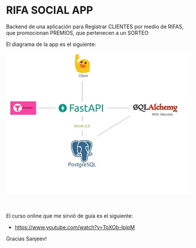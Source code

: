 # RIFA SOCIAL APP

Backend de una aplicación para Registrar CLIENTES por medio de RIFAS, que promocionan PREMIOS, que pertenecen a un SORTEO

El diagrama de la app es el siguiente:

![Alt text](esquema_app_sin_deploy.jpg)

<br />
<br />
El curso online que me sirvió de guía es el siguiente:

- https://www.youtube.com/watch?v=ToXOb-lpipM

Gracias Sanjeev!
